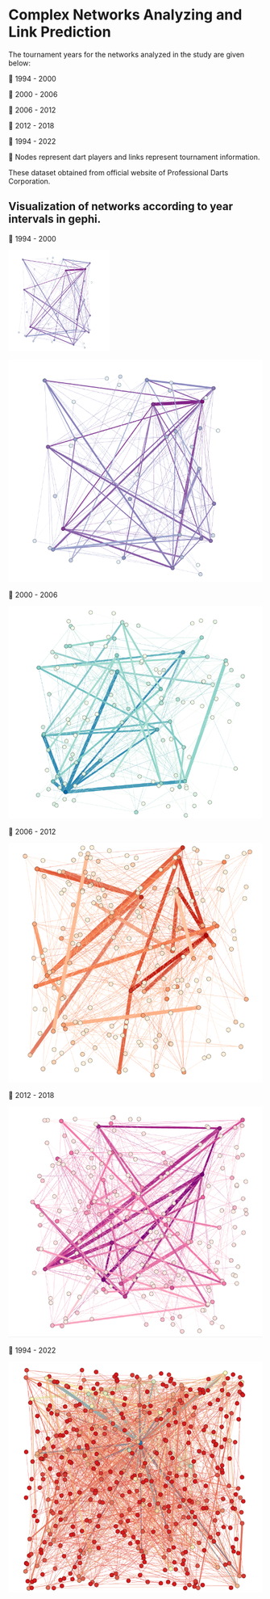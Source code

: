 # Complex Networks Analyzing and Link Prediction

The tournament years for the networks analyzed in the study are given below:

🔸 1994 - 2000

🔸 2000 - 2006

🔸 2006 - 2012

🔸 2012 - 2018

🔸 1994 - 2022

📝 Nodes represent dart players and links represent tournament information.

These dataset obtained from official website of Professional Darts Corporation.

## Visualization of networks according to year intervals in gephi.

🔸 1994 - 2000


<img src="/images/1994-2000.png" alt="1994-2000" style="height: 200px; width:200px;"/>


![1994-2000](/images/1994-2000.png)

🔸 2000 - 2006

![2000-2006](/images/2000-2006.png)

🔸 2006 - 2012

![2006-2012](/images/2006-2012.png)

🔸 2012 - 2018

![2012-2018](/images/2012-2018.png)

🔸 1994 - 2022

![1994-2022](/images/1994-2022.png)
